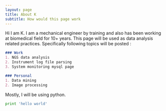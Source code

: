 ```yaml
---
layout: page
title: About K
subtitle: How would this page work
---
```


Hi I am K. I am a mechanical engineer by training and also has been working at biomedical field for 10+ years. 
This page will be used as data analysis related practices. Specifically following topics will be posted : 

```markdown
### Work 
1. NGS data analysis
2. Instrument log file parsing
3. System monitoring mysql page

### Personal
1. Data mining
2. Image processing
```

Mostly, I will be using python. 
```python
print 'hello world'
```

